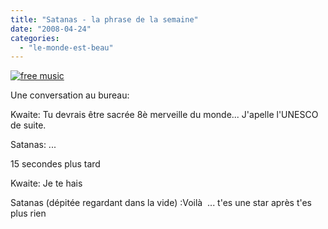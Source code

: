 ```yaml
---
title: "Satanas - la phrase de la semaine"
date: "2008-04-24"
categories: 
  - "le-monde-est-beau"
---
```


[![free music](images/footer.jpg "free music")](http://www.deezer.com/)

Une conversation au bureau:

Kwaite: Tu devrais être sacrée 8è merveille du monde... J'apelle l'UNESCO de suite.

Satanas: ...

15 secondes plus tard

Kwaite: Je te hais

Satanas (dépitée regardant dans la vide) :Voilà  ... t'es une star après t'es plus rien

